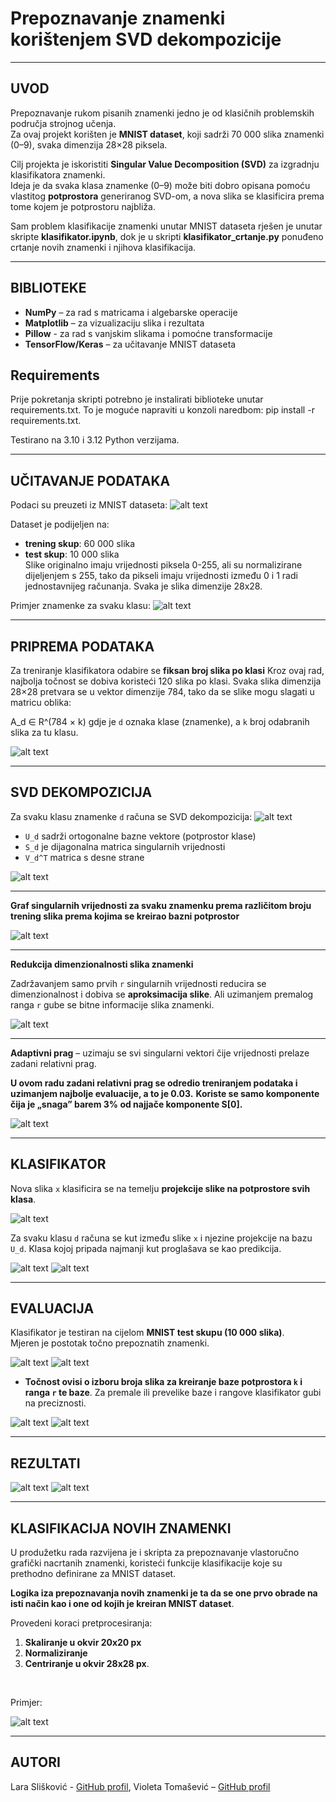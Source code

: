 # Prepoznavanje znamenki korištenjem SVD dekompozicije

---

## UVOD
Prepoznavanje rukom pisanih znamenki jedno je od klasičnih problemskih područja strojnog učenja.  
Za ovaj projekt korišten je **MNIST dataset**, koji sadrži 70 000 slika znamenki (0–9), svaka dimenzija 28×28 piksela.  

Cilj projekta je iskoristiti **Singular Value Decomposition (SVD)** za izgradnju klasifikatora znamenki.  
Ideja je da svaka klasa znamenke (0–9) može biti dobro opisana pomoću vlastitog **potprostora** generiranog SVD-om, a nova slika se klasificira prema tome kojem je potprostoru najbliža.

Sam problem klasifikacije znamenki unutar MNIST dataseta rješen je unutar skripte **klasifikator.ipynb**, dok je u skripti **klasifikator_crtanje.py** ponuđeno crtanje novih znamenki i njihova klasifikacija.

---

## BIBLIOTEKE
- **NumPy** – za rad s matricama i algebarske operacije  
- **Matplotlib** – za vizualizaciju slika i rezultata  
- **Pillow** - za rad s vanjskim slikama i pomoćne transformacije
- **TensorFlow/Keras** – za učitavanje MNIST dataseta  

## Requirements
Prije pokretanja skripti potrebno je instalirati biblioteke unutar requirements.txt.
To je moguće napraviti u konzoli naredbom: pip install -r requirements.txt.

Testirano na 3.10 i 3.12 Python verzijama.

---

## UČITAVANJE PODATAKA
Podaci su preuzeti iz MNIST dataseta:
![alt text](images/loading.png) 

Dataset je podijeljen na:  
- **trening skup**: 60 000 slika  
- **test skup**: 10 000 slika  
Slike originalno imaju vrijednosti piksela 0-255, ali su normalizirane dijeljenjem s 255, tako da pikseli imaju vrijednosti između 0 i 1 radi jednostavnijeg računanja. 
Svaka je slika dimenzije 28x28.

Primjer znamenke za svaku klasu: 
![alt text](images/examples.png)

---

## PRIPREMA PODATAKA
Za treniranje klasifikatora odabire se **fiksan broj slika po klasi** 
Kroz ovaj rad, najbolja točnost se dobiva koristeći 120 slika po klasi. 
Svaka slika dimenzija 28×28 pretvara se u vektor dimenzije 784, tako da se slike mogu slagati u matricu oblika:

A_d ∈ R^(784 × k)
gdje je `d` oznaka klase (znamenke), a `k` broj odabranih slika za tu klasu.

![alt text](images/pretvorba.jpg) 

---

## SVD DEKOMPOZICIJA
Za svaku klasu znamenke `d` računa se SVD dekompozicija:
![alt text](images/svd_code.png) 
- `U_d` sadrži ortogonalne bazne vektore (potprostor klase)  
- `S_d` je dijagonalna matrica singularnih vrijednosti  
- `V_d^T` matrica s desne strane 

![alt text](images/svd_img.jpg) 

---

**Graf singularnih vrijednosti za svaku znamenku prema različitom broju trening slika prema kojima se kreirao bazni potprostor**

![alt text](images/singular_values.png) 

---

**Redukcija dimenzionalnosti slika znamenki**

Zadržavanjem samo prvih `r` singularnih vrijednosti reducira se dimenzionalnost i dobiva se  **aproksimacija slike**. Ali uzimanjem premalog ranga `r` gube se bitne informacije slika znamenki.

![alt text](images/dim_reduction.png) 

---

**Adaptivni prag** – uzimaju se svi singularni vektori čije vrijednosti prelaze zadani relativni prag.

**U ovom radu zadani relativni prag se odredio treniranjem podataka i uzimanjem najbolje evaluacije, a to je 0.03.** **Koriste se samo komponente čija je „snaga” barem 3% od najjače komponente S[0].**  

![alt text](images/rang_code.png) 

---

## KLASIFIKATOR
Nova slika `x` klasificira se na temelju **projekcije slike na potprostore svih klasa**. 

![alt text](images/angle.png) 


Za svaku klasu `d` računa se kut između slike `x` i njezine projekcije na bazu `U_d`. Klasa kojoj pripada najmanji kut proglašava se kao predikcija.

![alt text](images/classification_code.png) 
![alt text](images/evaluation_code.png)

---

## EVALUACIJA
Klasifikator je testiran na cijelom **MNIST test skupu (10 000 slika)**.  
Mjeren je postotak točno prepoznatih znamenki.  

![alt text](images/evaluiraj_code.png)
![alt text](images/postotak.png)

- **Točnost ovisi o izboru broja slika za kreiranje baze potprostora `k` i ranga `r` te baze**. Za premale ili prevelike baze i rangove klasifikator gubi na preciznosti.

![alt text](images/graph_rang.png)
![alt text](images/graph.png)

---

## REZULTATI
![alt text](images/correct_predictions.png)
![alt text](images/incorrect_predictions.png)

---

## KLASIFIKACIJA NOVIH ZNAMENKI

U produžetku rada razvijena je i skripta za prepoznavanje vlastoručno grafički nacrtanih znamenki, koristeći funkcije klasifikacije koje su prethodno definirane za MNIST dataset.

**Logika iza prepoznavanja novih znamenki je ta da se one prvo obrade na isti način kao i one od kojih je kreiran MNIST dataset**. 

Provedeni koraci pretprocesiranja:
1. **Skaliranje u okvir 20x20 px**
2. **Normaliziranje**
3. **Centriranje u okvir 28x28 px**.

<p>&nbsp;</p>

Primjer:

![alt text](images/crtanje.png)

---

## AUTORI
Lara Slišković - [GitHub profil](https://github.com/lsliskov), Violeta Tomašević – [GitHub profil](https://github.com/VTomasev)